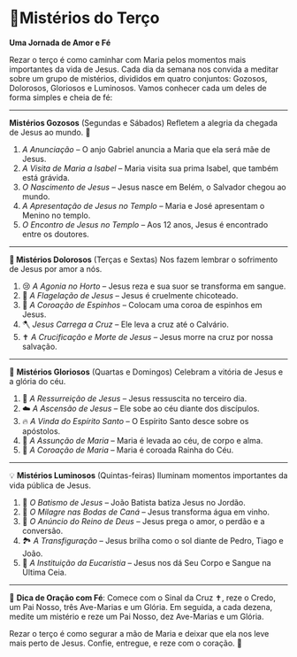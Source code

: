# 🙏Mistérios do Terço 

**Uma Jornada de Amor e Fé**

Rezar o terço é como caminhar com Maria pelos momentos mais importantes da vida de Jesus. Cada dia da semana nos convida a meditar sobre um grupo de mistérios, divididos em quatro conjuntos: Gozosos, Dolorosos, Gloriosos e Luminosos. Vamos conhecer cada um deles de forma simples e cheia de fé:

---

**Mistérios Gozosos** (Segundas e Sábados)
Refletem a alegria da chegada de Jesus ao mundo. 🌟 

1. *A Anunciação* – O anjo Gabriel anuncia a Maria que ela será mãe de Jesus.
2. *A Visita de Maria a Isabel* – Maria visita sua prima Isabel, que também está grávida.
3. *O Nascimento de Jesus* – Jesus nasce em Belém, o Salvador chegou ao mundo.
4. *A Apresentação de Jesus no Templo* – Maria e José apresentam o Menino no templo.
5. *O Encontro de Jesus no Templo* – Aos 12 anos, Jesus é encontrado entre os doutores.

---

**🌿 Mistérios Dolorosos** (Terças e Sextas)
Nos fazem lembrar o sofrimento de Jesus por amor a nós.

1. 😢 *A Agonia no Horto* – Jesus reza e sua suor se transforma em sangue.
2. 🏃 *A Flagelação de Jesus* – Jesus é cruelmente chicoteado.
3. 👑 *A Coroação de Espinhos* – Colocam uma coroa de espinhos em Jesus.
4. 🪓 *Jesus Carrega a Cruz* – Ele leva a cruz até o Calvário.
5. ✝️ *A Crucificação e Morte de Jesus* – Jesus morre na cruz por nossa salvação.

---

🌈 **Mistérios Gloriosos** (Quartas e Domingos)
Celebram a vitória de Jesus e a glória do céu.

1. 🌅 *A Ressurreição de Jesus* – Jesus ressuscita no terceiro dia.
2. ☁️ *A Ascensão de Jesus* – Ele sobe ao céu diante dos discípulos.
3. 🔥 *A Vinda do Espírito Santo* – O Espírito Santo desce sobre os apóstolos.
4. 👑 *A Assunção de Maria* – Maria é levada ao céu, de corpo e alma.
5. 👸 *A Coroação de Maria* – Maria é coroada Rainha do Céu.

---

💡 **Mistérios Luminosos** (Quintas-feiras)
Iluminam momentos importantes da vida pública de Jesus.

1. 🌊 *O Batismo de Jesus* – João Batista batiza Jesus no Jordão.
2. 🎉 *O Milagre nas Bodas de Caná* – Jesus transforma água em vinho.
3. 📖 *O Anúncio do Reino de Deus* – Jesus prega o amor, o perdão e a conversão.
4. 🏞️ *A Transfiguração* – Jesus brilha como o sol diante de Pedro, Tiago e João.
5. 🍞 *A Instituição da Eucaristia* – Jesus nos dá Seu Corpo e Sangue na Última Ceia.

---

🙏 **Dica de Oração com Fé**:
Comece com o Sinal da Cruz ✝️, reze o Credo, um Pai Nosso, três Ave-Marias e um Glória. Em seguida, a cada dezena, medite um mistério e reze um Pai Nosso, dez Ave-Marias e um Glória.

Rezar o terço é como segurar a mão de Maria e deixar que ela nos leve mais perto de Jesus. Confie, entregue, e reze com o coração. 💖

